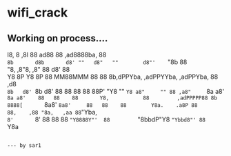 # wifi_crack

## Working on process....

>>>>>>>>>>>>>>>>>>>>>>>>>>>>>>>>>>>>>>>>>>>>>>>>>>>>>>>>>>>>>>>>>>>>>>>>>>>>>>>>>>>>>>>>>>>>>>>>
                                                                                                    
I8,        8        ,8I 88    ad88 88         ,ad8888ba,                                   88         
`8b       d8b       d8' ""   d8"   ""        d8"'    `"8b                                  88         
 "8,     ,8"8,     ,8"       88             d8'                                            88         
  Y8     8P Y8     8P   88 MM88MMM 88       88            8b,dPPYba, ,adPPYYba,  ,adPPYba, 88   ,d8   
  `8b   d8' `8b   d8'   88   88    88       88            88P'   "Y8 ""     `Y8 a8"     "" 88 ,a8"    
   `8a a8'   `8a a8'    88   88    88       Y8,           88         ,adPPPPP88 8b         8888[      
    `8a8'     `8a8'     88   88    88        Y8a.    .a8P 88         88,    ,88 "8a,   ,aa 88`"Yba,   
     `8'       `8'      88   88    88         `"Y8888Y"'  88         `"8bbdP"Y8  `"Ybbd8"' 88   `Y8a  
                                                                                                      
                                                                                                      
                                                                                         
                                                                                          --- by sar1            

>>>>>>>>>>>>>>>>>>>>>>>>>>>>>>>>>>>>>>>>>>>>>>>>>>>>>>>>>>>>>>>>>>>>>>>>>>>>>>>>>>>>>>>>>>>>>>>>
